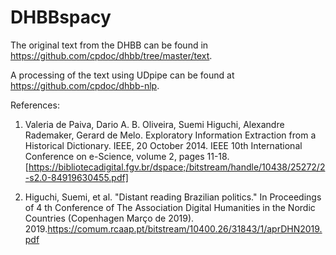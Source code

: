 # DHBBspacy

The original text from the DHBB can be found in https://github.com/cpdoc/dhbb/tree/master/text.

A processing of the text using UDpipe can be found at https://github.com/cpdoc/dhbb-nlp.

References:

1. Valeria de Paiva, Dario A. B. Oliveira, Suemi Higuchi, Alexandre Rademaker, Gerard de Melo. Exploratory Information Extraction from a Historical Dictionary. IEEE, 20 October 2014. IEEE 10th International Conference on e-Science, volume 2, pages 11-18. [https://bibliotecadigital.fgv.br/dspace;/bitstream/handle/10438/25272/2-s2.0-84919630455.pdf] 

2. Higuchi, Suemi, et al. "Distant reading Brazilian politics."  In Proceedings of 4 th Conference of The Association Digital Humanities in the Nordic Countries (Copenhagen Março de 2019). 2019.https://comum.rcaap.pt/bitstream/10400.26/31843/1/aprDHN2019.pdf
